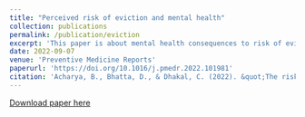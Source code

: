```yaml
---
title: "Perceived risk of eviction and mental health"
collection: publications
permalink: /publication/eviction
excerpt: 'This paper is about mental health consequences to risk of eviction.'
date: 2022-09-07
venue: 'Preventive Medicine Reports'
paperurl: 'https://doi.org/10.1016/j.pmedr.2022.101981'
citation: 'Acharya, B., Bhatta, D., & Dhakal, C. (2022). &quot;The risk of eviction and the mental health outcomes among the US adults.&quot; <i>Preventive Medicine Reports</i>;29, 101981.'
---
```


[Download paper here](http://binod-acharya.github.io/files/eviction.pdf)

